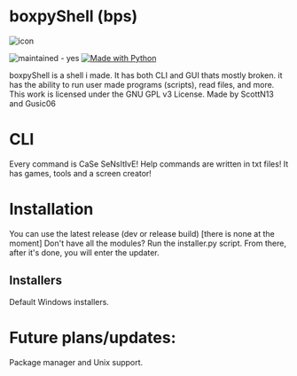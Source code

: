 # boxpyShell (bps)

![icon](https://user-images.githubusercontent.com/87974560/181935433-bb9da056-c1f6-4beb-b676-5708c821be67.png)


![maintained - yes](https://img.shields.io/badge/maintained-yes-blue) [![Made with Python](https://img.shields.io/badge/Python->=3.6-blue?logo=python&logoColor=white)](https://python.org "Go to Python homepage") 

boxpyShell is a shell i made.
It has both CLI and GUI thats mostly broken.
it has the ability to run user made programs (scripts), read files, and more.
This work is licensed under the GNU GPL v3 License. Made by ScottN13 and Gusic06

# CLI
Every command is CaSe SeNsItIvE!
Help commands are written in txt files! It has games, tools and a screen creator!

# Installation
You can use the latest release (dev or release build) [there is none at the moment]
Don't have all the modules? Run the installer.py script. From there, after it's done, you will enter the updater.

## Installers
Default Windows installers.

# Future plans/updates:
Package manager and Unix support.

